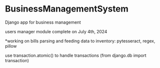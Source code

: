 # BusinessManagementSystem
Django app for business management

users manager module complete on July 4th, 2024

*working on bills parsing and feeding data to inventory:
pytesseract, regex, pillow

use transaction.atomic() to handle transactions (from django.db import transaction)